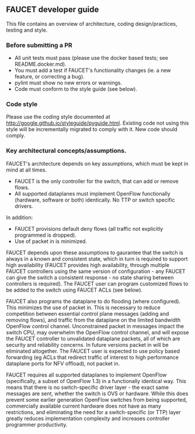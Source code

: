 ## FAUCET developer guide

This file contains an overview of architecture, coding design/practices, testing and style.

### Before submitting a PR

* All unit tests must pass (please use the docker based tests; see README.docker.md).
* You must add a test if FAUCET's functionality changes (ie. a new feature, or correcting a bug).
* pylint must show no new errors or warnings.
* Code must conform to the style guide (see below).

### Code style

Please use the coding style documented at http://google.github.io/styleguide/pyguide.html. Existing
code not using this style will be incrementally migrated to comply with it. New code should comply.

### Key architectural concepts/assumptions.

FAUCET's architecture depends on key assumptions, which must be kept in mind at all times.

* FAUCET is the only controller for the switch, that can add or remove flows.
* All supported dataplanes must implement OpenFlow functionally (hardware, software or both) identically. No TTP or switch specific drivers.

In addition:

* FAUCET provisions default deny flows (all traffic not explicitly programmed is dropped).
* Use of packet in is minimized.

FAUCET depends upon these assumptions to gaurantee that the switch is always in a known and consistent
state, which in turn is required to support high availability (FAUCET provides high availability, through
multiple FAUCET controllers using the same version of configuration - any FAUCET can give the switch
a consistent response - no state sharing between controllers is required). The FAUCET user can program
customized flows to be added to the switch using FAUCET ACLs (see below).

FAUCET also programs the dataplane to do flooding (where configured). This minimizes the use of packet in.
This is necessary to reduce competition between essential control plane messages (adding and removing flows),
and traffic from the dataplane on the limited bandwidth OpenFlow control channel. Unconstrained packet in messages
impact the switch CPU, may overwhelm the OpenFlow control channel, and will expose the FAUCET controller to
unvalidated dataplane packets, all of which are security and reliability concerns. In future versions
packet in will be eliminated altogether. The FAUCET user is expected to use policy based forwarding
(eg ACLs that redirect traffic of interest to high performance dataplane ports for NFV offload), not packet in.

FAUCET requires all supported dataplanes to implement OpenFlow (specifically, a subset of OpenFlow 1.3)
in a functionally identical way. This means that there is no switch-specific driver layer - the exact same
messages are sent, whether the switch is OVS or hardware. While this does prevent some earlier generation
OpenFlow switches from being supported, commercially available current hardware does not have as many restrictions,
and eliminating the need for a switch-specific (or TTP) layer greatly reduces implementation complexity and
increases controller programmer productivity.
